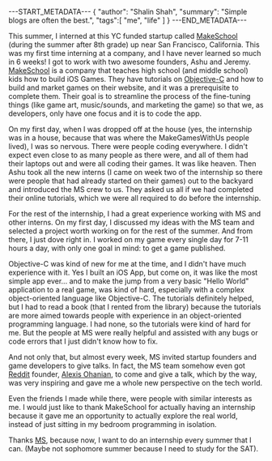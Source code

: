 ---START_METADATA---
{
  "author": "Shalin Shah",
  "summary": "Simple blogs are often the best.",
  "tags":[
    "me",
    "life"
  ]
}
---END_METADATA---

This summer, I interned at this YC funded startup called [MakeSchool](https://www.makeschool.com/ "MakeSchool") (during the summer after 8th grade) up near San Francisco, California. This was my first time interning at a company, and I have never learned so much in 6 weeks! I got to work with two awesome founders, Ashu and Jeremy. [MakeSchool](https://www.makeschool.com/) is a company that teaches high school (and middle school) kids how to build iOS Games. They have tutorials on [Objective-C](http://en.wikipedia.org/wiki/Objective-C) and how to build and market games on their website, and it was a prerequisite to complete them. Their goal is to streamline the process of the fine-tuning things (like game art, music/sounds, and marketing the game) so that we, as developers, only have one focus and it is to code the app.

On my first day, when I was dropped off at the house (yes, the internship was in a house, because that was where the MakeGamesWithUs people lived), I was so nervous. There were people coding everywhere. I didn't expect even close to as many people as there were, and all of them had their laptops out and were all coding their games. It was like heaven. Then Ashu took all the new interns (I came on week two of the internship so there were people that had already started on their games) out to the backyard and introduced the MS crew to us. They asked us all if we had completed their online tutorials, which we were all required to do before the internship.

For the rest of the internship, I had a great experience working with MS and other interns. On my first day, I discussed my ideas with the MS team and selected a project worth working on for the rest of the summer. And from there, I just dove right in. I worked on my game every single day for 7-11 hours a day, with only one goal in mind: to get a game published.

Objective-C was kind of new for me at the time, and I didn't have much experience with it. Yes I built an iOS App, but come on, it was like the most simple app ever... and to make the jump from a very basic "Hello World" application to a real game, was kind of hard, especially with a complex object-oriented language like Objective-C. The tutorials definitely helped, but I had to read a book (that I rented from the library) because the tutorials are more aimed towards people with experience in an object-oriented programming language. I had none, so the tutorials were kind of hard for me. But the people at MS were really helpful and assisted with any bugs or code errors that I just didn't know how to fix.

And not only that, but almost every week, MS invited startup founders and game developers to give talks. In fact, the MS team somehow even got [Reddit](http://www.reddit.com/) founder, [Alexis Ohanian](http://en.wikipedia.org/wiki/Alexis_Ohanian), to come and give a talk, which by the way, was very inspiring and gave me a whole new perspective on the tech world.

Even the friends I made while there, were people with similar interests as me. I would just like to thank MakeSchool for actually having an internship because it gave me an opportunity to actually explore the real world, instead of just sitting in my bedroom programming in isolation.

Thanks [MS](https://www.makeschool.com/ "MakeSchool"), because now, I want to do an internship every summer that I can. (Maybe not sophomore summer because I need to study for the SAT).
